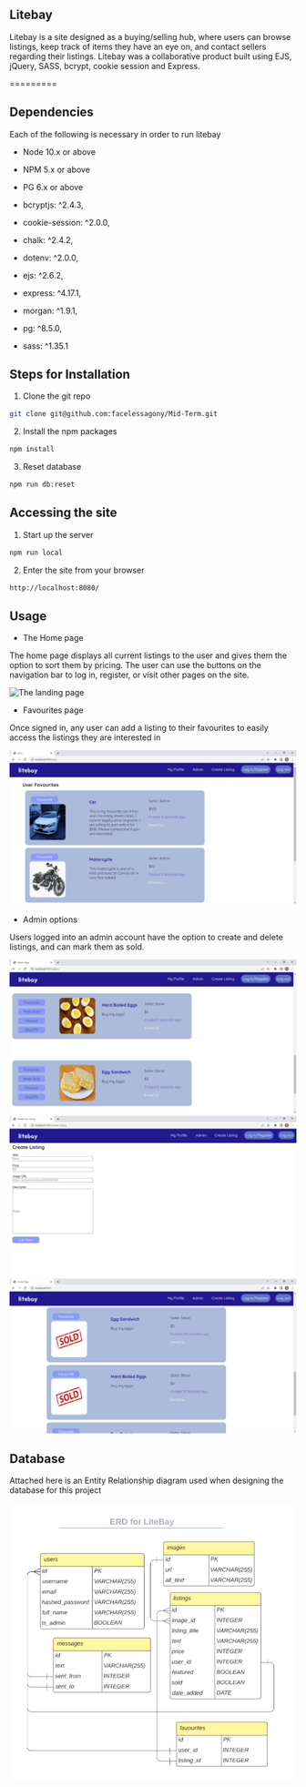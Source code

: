 ## Litebay

Litebay is a site designed as a buying/selling hub, where users can browse listings, keep track of items they have an eye on, and contact sellers regarding their listings. Litebay was a collaborative product built using EJS, jQuery, SASS, bcrypt, cookie session and Express.


=========

## Dependencies

Each of the following is necessary in order to run litebay

- Node 10.x or above
- NPM 5.x or above
- PG 6.x or above

- bcryptjs: ^2.4.3,
- cookie-session: ^2.0.0,
- chalk: ^2.4.2,
- dotenv: ^2.0.0,
- ejs: ^2.6.2,
- express: ^4.17.1,
- morgan: ^1.9.1,
- pg: ^8.5.0,
- sass: ^1.35.1

## Steps for Installation

1. Clone the git repo

```sh
git clone git@github.com:facelessagony/Mid-Term.git
```

2. Install the npm packages

```sh
npm install
```

3. Reset database

```sh
npm run db:reset
```

## Accessing the site

1. Start up the server

```sh
npm run local
```

2. Enter the site from your browser

```sh
http://localhost:8080/
```

## Usage

* The Home page
 
 The home page displays all current listings to the user and gives them the option to sort them by pricing. The user can use the buttons on the navigation bar to log in, register, or visit other pages on the site.

![The landing page](images/home)

* Favourites page

Once signed in, any user can add a listing to their favourites to easily access the listings they are interested in

![THe favourites page](images/userfavourites.png)

* Admin options

Users logged into an admin account have the option to create and delete listings, and can mark them as sold.

![Admin options for listings](images/adminpage.png)
![Creating a new listing](images/newlisting.png)
![Items marked as sold will have their photos replaced](images/sold.png)

## Database

Attached here is an Entity Relationship diagram used when designing the database for this project

![ERD](images/erd.png)